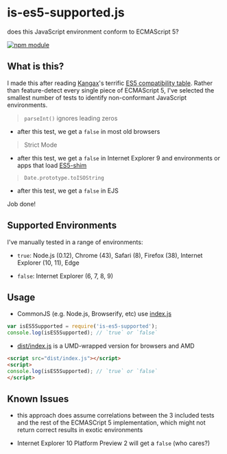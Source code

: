 # is-es5-supported.js

does this JavaScript environment conform to ECMAScript 5?

[![npm module](https://img.shields.io/npm/v/is-es5-supported.svg)](https://www.npmjs.com/package/is-es5-supported)


## What is this?

I made this after reading [Kangax](https://github.com/kangax)'s terrific
[ES5 compatibility table](http://kangax.github.io/compat-table/es5/). Rather
than feature-detect every single piece of ECMAScript 5, I've selected the
smallest number of tests to identify non-conformant JavaScript environments.

> `parseInt()` ignores leading zeros

- after this test, we get a `false` in most old browsers

> Strict Mode

- after this test, we get a `false` in Internet Explorer 9 and environments or
apps that load [ES5-shim](https://github.com/es-shims/es5-shim)

> `Date.prototype.toISOString`

- after this test, we get a `false` in EJS

Job done!


## Supported Environments

I've manually tested in a range of environments:

- `true`: Node.js (0.12), Chrome (43), Safari (8), Firefox (38), Internet
  Explorer (10, 11), Edge

- `false`: Internet Explorer (6, 7, 8, 9)


## Usage

- CommonJS (e.g. Node.js, Browserify, etc) use [index.js](index.js)

```javascript
var isES5Supported = require('is-es5-supported');
console.log(isES5Supported); // `true` or `false`
```

- [dist/index.js](dist/index.js) is a UMD-wrapped version for browsers and AMD

```html
<script src="dist/index.js"></script>
<script>
console.log(isES5Supported); // `true` or `false`
</script>
```


## Known Issues

- this approach does assume correlations between the 3 included tests and the
  rest of the ECMASCript 5 implementation, which might not return correct
  results in exotic environments

- Internet Explorer 10 Platform Preview 2 will get a `false` (who cares?)
